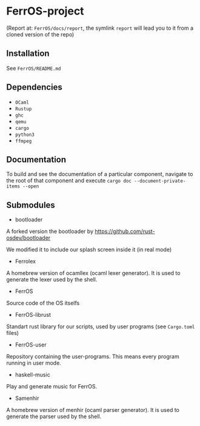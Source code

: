 # FerrOS-project

(Report at: `FerrOS/docs/report`, the symlink `report` will lead you to it from a cloned version of the repo)

## Installation
See `FerrOS/README.md`

## Dependencies
- `OCaml`
- `Rustup`
- `ghc`
- `qemu`
- `cargo`
- `python3`
- `ffmpeg`

## Documentation

To build and see the documentation of a particular component, navigate to the root of that component and execute `cargo doc --document-private-items --open`

## Submodules

* bootloader

A forked version the bootloader by https://github.com/rust-osdev/bootloader

We modified it to include our splash screen inside it (in real mode)

* Ferrolex

A homebrew version of ocamllex (ocaml lexer generator).
It is used to generate the lexer used by the shell.

* FerrOS

Source code of the OS itselfs

* FerrOS-librust

Standart rust library for our scripts, used by user programs (see `Cargo.toml` files)

* FerrOS-user

Repository containing the user-programs.
This means every program running in user mode.

* haskell-music

Play and generate music for FerrOS.

* Samenhir

A homebrew version of menhir (ocaml parser generator).
It is used to generate the parser used by the shell.

